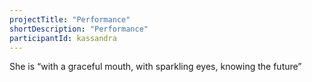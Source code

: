 ```yaml
---
projectTitle: "Performance"
shortDescription: "Performance"
participantId: kassandra
---
```

She is “with a graceful mouth, with sparkling eyes, knowing the future”
